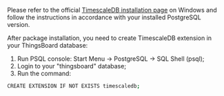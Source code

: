 Please refer to the official [TimescaleDB installation page](https://docs.timescale.com/latest/getting-started/installation/windows/installation-windows) on Windows and follow the instructions in accordance with your installed PostgreSQL version.

After package installation, you need to create TimescaleDB extension in your ThingsBoard database:
1. Run PSQL console: Start Menu → PostgreSQL → SQL Shell (psql);
2. Login to your "thingsboard" database;
3. Run the command:
```bash 
CREATE EXTENSION IF NOT EXISTS timescaledb;
```